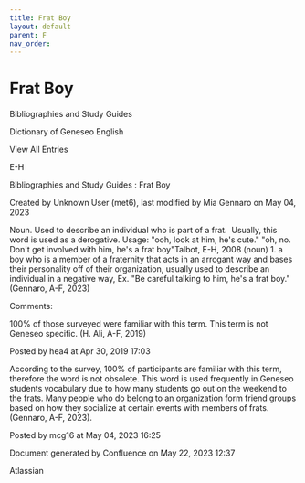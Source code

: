 ```yaml
---
title: Frat Boy
layout: default
parent: F
nav_order:
---
```


# Frat Boy

Bibliographies and Study Guides

Dictionary of Geneseo English

View All Entries

E-H

Bibliographies and Study Guides : Frat Boy

Created by  Unknown User (met6), last modified by  Mia Gennaro on May 04, 2023

Noun. Used to describe an individual who is part of a frat.  Usually, this word is used as a derogative. Usage: &quot;ooh, look at him, he's cute.&quot; &quot;oh, no.  Don't get involved with him, he's a frat boy&quot;Talbot, E-H, 2008 (noun) 1. a boy who is a member of a fraternity that acts in an arrogant way and bases their personality off of their organization, usually used to describe an individual in a negative way, Ex. &quot;Be careful talking to him, he's a frat boy.&quot; (Gennaro, A-F, 2023)

Comments:

100% of those surveyed were familiar with this term. This term is not Geneseo specific. (H. Ali, A-F, 2019)

Posted by hea4 at Apr 30, 2019 17:03

According to the survey, 100% of participants are familiar with this term, therefore the word is not obsolete. This word is used frequently in Geneseo students vocabulary due to how many students go out on the weekend to the frats. Many people who do belong to an organization form friend groups based on how they socialize at certain events with members of frats. (Gennaro, A-F, 2023). 

Posted by mcg16 at May 04, 2023 16:25

Document generated by Confluence on May 22, 2023 12:37

Atlassian
